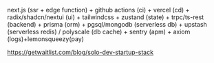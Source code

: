 next.js (ssr + edge function) + github actions (ci) + vercel (cd) + radix/shadcn/nextui (ui) + tailwindcss + zustand (state) + trpc/ts-rest (backend) + prisma (orm) + pgsql/mongodb (serverless db) + upstash (serverless redis) / polyscale (db cache) + sentry (apm) + axiom (logs)+lemonsqueezy(pay)

https://getwaitlist.com/blog/solo-dev-startup-stack